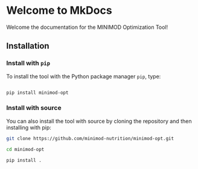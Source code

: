 # Welcome to MkDocs

Welcome the documentation for the MINIMOD Optimization Tool!

## Installation 

### Install with `pip`

To install the tool with the Python package manager `pip`, type:

```bash

pip install minimod-opt

```


### Install with source

You can also install the tool with source by cloning the repository and then installing with pip:

```bash
git clone https://github.com/minimod-nutrition/minimod-opt.git

cd minimod-opt

pip install .

```

